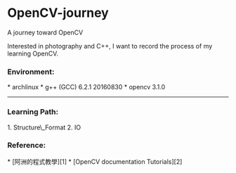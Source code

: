 <h1>OpenCV-journey</h1>

A journey toward OpenCV

Interested in photography and C++, I want to record the process of my learning OpenCV.

<h3>Environment:</h3>
* archlinux
* g++ (GCC) 6.2.1 20160830
* opencv 3.1.0

* * *

<h3>Learning Path:</h3>
1. Structure\_Format
2. IO 

<h3>Reference:</h3>
* [阿洲的程式教學][1]
* [OpenCV documentation Tutorials][2]

[1]: http://monkeycoding.com/?page_id=12
[2]: http://opencv.org/documentation.html
